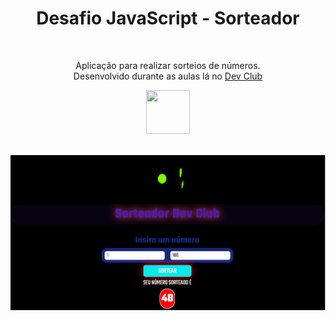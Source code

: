 <h1 align=center>Desafio JavaScript - Sorteador</h1>
<br>
<p align=center>Aplicação para realizar sorteios de números.
  <br>
  Desenvolvido durante as aulas lá no <a href="https://rodolfomori.com.br/devclub/" target="_blank">Dev Club</a></p>
<div align=center>
<a href="https://rodolfomori.com.br/devclub/"><img width=70px height=70px src="https://rodolfomori.com.br/wp-content/webp-express/webp-images/uploads/elementor/thumbs/LOGO_1-pl6s0w83bob17fyv2myc9hccfjkrd6md916y3lfbcg.png.webp"></a>
</div>
<br>

<a href="https://cyberxdolly.github.io/desafio-2-javascript-sorteador/"><img src="https://github.com/CYBERxDOLLY/desafio-2-javascript-sorteador/blob/main/assets/img/sorteador-dev-club.png?raw=true"></a>

